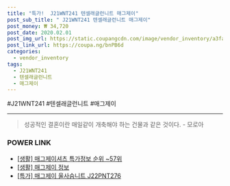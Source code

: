 ```yaml
--- 
title: "특가!  J21WNT241 텐셀래글런니트 매그제이" 
post_sub_title: " J21WNT241 텐셀래글런니트 매그제이" 
post_money: ₩ 34,720 
post_date: 2020.02.01 
post_img_url: https://static.coupangcdn.com/image/vendor_inventory/a3fa/a4f145539c328e20114886b0a5d3994504246934af26ecd7ba4fee03403e.jpg 
post_link_url: https://coupa.ng/bnPB6d 
categories: 
  - vendor_inventory 
tags: 
  - J21WNT241 
  - 텐셀래글런니트 
  - 매그제이 
--- 
```

  #J21WNT241 #텐셀래글런니트 #매그제이 
<hr> 

> 성공적인 결혼이란 매일같이 개축해야 하는 건물과 같은 것이다. - 모로아 


### POWER LINK

* <a href="https://blog.naver.com/sakai111/221782489710" target="_blank"> [생활] 매그제이셔츠 특가정보 순위 ~57위</a>
* <a href="https://blog.naver.com/sakai111/221761088913" target="_blank"> [생활] 매그제이 정보 </a>
* <a href="https://blog.naver.com/an0733/221792386563" target="_blank">[특가] 매그제이 울사슴니트 J22PNT276</a>
